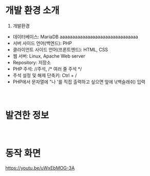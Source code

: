 # 개발 환경 소개
1. 개발환경
- 데이터베이스: MariaDB
aaaaaaaaaaaaaaaaaaaaaaaaaaaaaaa
- 서버 사이드 언어(백엔드): PHP
- 클라이언트 사이드 언어(프론트엔드): HTML, CSS
- 웹 서버: Linux, Apache Web server
- Repository: 저장소
- PHP 주석: //주석, /* 여러 줄 주석 */ 
- 주석 설정 및 해제 단축키: Ctrl + /
- PHP에서 문자열에 "나 '를 직접 출력하고 싶으면 앞에 \\(백슬래쉬) 입력

　
　
 　
# 발견한 정보


　
　
 
# 동작 화면
https://youtu.be/uWxEbMOG-3A
